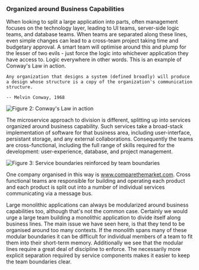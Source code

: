 ### Organized around Business Capabilities
When looking to split a large application into parts, often management focuses on the technology layer, leading to UI teams, server-side logic teams, and database teams. When teams are separated along these lines, even simple changes can lead to a cross-team project taking time and budgetary approval. A smart team will optimise around this and plump for the lesser of two evils - just force the logic into whichever application they have access to. Logic everywhere in other words. This is an example of Conway's Law in action.

```
Any organization that designs a system (defined broadly) will produce a design whose structure is a copy of the organization's communication structure.

-- Melvin Conway, 1968
```

![Figure 2: Conway's Law in action](https://martinfowler.com/articles/microservices/images/conways-law.png)

The microservice approach to division is different, splitting up into services organized around business capability. Such services take a broad-stack implementation of software for that business area, including user-interface, persistant storage, and any external collaborations. Consequently the teams are cross-functional, including the full range of skills required for the development: user-experience, database, and project management.

![Figure 3: Service boundaries reinforced by team boundaries](https://martinfowler.com/articles/microservices/images/PreferFunctionalStaffOrganization.png)

One company organised in this way is www.comparethemarket.com. Cross functional teams are responsible for building and operating each product and each product is split out into a number of individual services communicating via a message bus.

Large monolithic applications can always be modularized around business capabilities too, although that's not the common case. Certainly we would urge a large team building a monolithic application to divide itself along business lines. The main issue we have seen here, is that they tend to be organised around too many contexts. If the monolith spans many of these modular boundaries it can be difficult for individual members of a team to fit them into their short-term memory. Additionally we see that the modular lines require a great deal of discipline to enforce. The necessarily more explicit separation required by service components makes it easier to keep the team boundaries clear.
